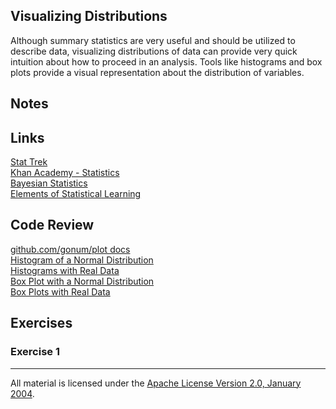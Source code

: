 ## Visualizing Distributions

Although summary statistics are very useful and should be utilized to describe data, visualizing distributions of data can provide very quick intuition about how to proceed in an analysis.  Tools like histograms and box plots provide a visual representation about the distribution of variables.   

## Notes

## Links

[Stat Trek](http://stattrek.com/)  
[Khan Academy - Statistics](https://www.khanacademy.org/math/statistics-probability)  
[Bayesian Statistics](http://hbanaszak.mjr.uw.edu.pl/StatRozw/Books/Bolstad_2007_Introduction%20to%20Bayesian%20Statistics.pdf)  
[Elements of Statistical Learning](http://statweb.stanford.edu/~tibs/ElemStatLearn/)  

## Code Review

[github.com/gonum/plot docs](https://godoc.org/github.com/gonum/plot)  
[Histogram of a Normal Distribution](example1/example1.go)  
[Histograms with Real Data](example2/example2.go)  
[Box Plot with a Normal Distribution](example3/example3.go)  
[Box Plots with Real Data](example4/example4.go)    

## Exercises

### Exercise 1

___
All material is licensed under the [Apache License Version 2.0, January 2004](http://www.apache.org/licenses/LICENSE-2.0).
